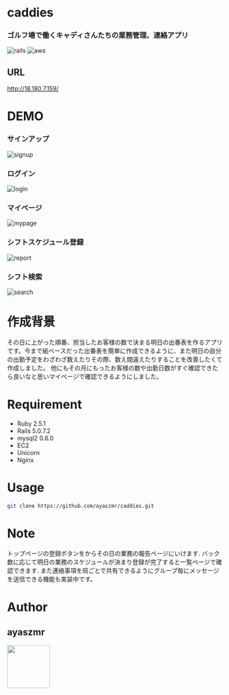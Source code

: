# caddies

### ゴルフ場で働くキャディさんたちの業務管理、連絡アプリ
![rails](https://user-images.githubusercontent.com/56391010/88501741-42a9e380-d007-11ea-9805-feed3854699c.png) ![aws](https://user-images.githubusercontent.com/56391010/88502042-50139d80-d008-11ea-911f-b6ed99c42270.jpeg)


## URL
http://18.180.7.159/
 
# DEMO

### サインアップ
![signup](https://user-images.githubusercontent.com/56391010/88497129-67e42500-cffa-11ea-9e2e-1c6e9c0e716c.gif)

### ログイン
![login](https://user-images.githubusercontent.com/56391010/88478418-1482c000-cf83-11ea-96a7-6ff55ea576f9.gif)

### マイページ
![mypage](https://user-images.githubusercontent.com/56391010/88497167-7fbba900-cffa-11ea-84af-0444dcba3c9c.gif)

### シフトスケジュール登録
![report](https://user-images.githubusercontent.com/56391010/88497203-9d890e00-cffa-11ea-90c3-8cb13ba48dff.gif)

### シフト検索
![search](https://user-images.githubusercontent.com/56391010/88497221-aed21a80-cffa-11ea-92ab-630388201e3d.gif)

# 作成背景
 
その日に上がった順番、担当したお客様の数で決まる明日の出番表を作るアプリです。今まで紙ベースだった出番表を簡単に作成できるように、また明日の自分の出勤予定をわざわざ数えたりその際、数え間違えたりすることを改善したくて作成しました。 
他にもその月にもったお客様の数や出勤日数がすぐ確認できたら良いなと思いマイページで確認できるようにしました。
 
# Requirement
 
* Ruby 2.5.1
* Rails 5.0.7.2
* mysql2 0.6.0
* EC2
* Unicorn
* Nginx


# Usage
 
```bash
git clone https://github.com/ayaszmr/caddies.git
```
 
# Note
 
トップページの登録ボタンをからその日の業務の報告ページにいけます.
バック数に応じて明日の業務のスケジュールが決まり登録が完了すると一覧ページで確認できます.
また連絡事項を班ごとで共有できるようにグループ毎にメッセージを送信できる機能も実装中です。
 
# Author
 
## ayaszmr
<a href="https://github.com/ayaszmr"><img src="https://avatars0.githubusercontent.com/u/56391010?s=460&v=4" height="100px;" /></a>
 
